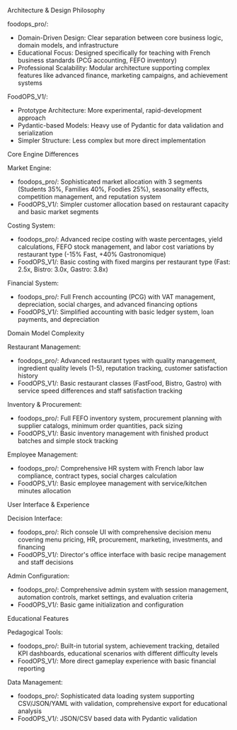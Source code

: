   Architecture & Design Philosophy

  foodops_pro/:
  - Domain-Driven Design: Clear separation between core business logic, domain models,
  and infrastructure
  - Educational Focus: Designed specifically for teaching with French business standards
   (PCG accounting, FEFO inventory)
  - Professional Scalability: Modular architecture supporting complex features like
  advanced finance, marketing campaigns, and achievement systems

  FoodOPS_V1/:
  - Prototype Architecture: More experimental, rapid-development approach
  - Pydantic-based Models: Heavy use of Pydantic for data validation and serialization
  - Simpler Structure: Less complex but more direct implementation

  Core Engine Differences

  Market Engine:
  - foodops_pro/: Sophisticated market allocation with 3 segments (Students 35%,
  Families 40%, Foodies 25%), seasonality effects, competition management, and
  reputation system
  - FoodOPS_V1/: Simpler customer allocation based on restaurant capacity and basic
  market segments

  Costing System:
  - foodops_pro/: Advanced recipe costing with waste percentages, yield calculations,
  FEFO stock management, and labor cost variations by restaurant type (-15% Fast, +40%
  Gastronomique)
  - FoodOPS_V1/: Basic costing with fixed margins per restaurant type (Fast: 2.5x,
  Bistro: 3.0x, Gastro: 3.8x)

  Financial System:
  - foodops_pro/: Full French accounting (PCG) with VAT management, depreciation, social
   charges, and advanced financing options
  - FoodOPS_V1/: Simplified accounting with basic ledger system, loan payments, and
  depreciation

  Domain Model Complexity

  Restaurant Management:
  - foodops_pro/: Advanced restaurant types with quality management, ingredient quality
  levels (1-5), reputation tracking, customer satisfaction history
  - FoodOPS_V1/: Basic restaurant classes (FastFood, Bistro, Gastro) with service speed
  differences and staff satisfaction tracking

  Inventory & Procurement:
  - foodops_pro/: Full FEFO inventory system, procurement planning with supplier
  catalogs, minimum order quantities, pack sizing
  - FoodOPS_V1/: Basic inventory management with finished product batches and simple
  stock tracking

  Employee Management:
  - foodops_pro/: Comprehensive HR system with French labor law compliance, contract
  types, social charges calculation
  - FoodOPS_V1/: Basic employee management with service/kitchen minutes allocation

  User Interface & Experience

  Decision Interface:
  - foodops_pro/: Rich console UI with comprehensive decision menu covering menu
  pricing, HR, procurement, marketing, investments, and financing
  - FoodOPS_V1/: Director's office interface with basic recipe management and staff
  decisions

  Admin Configuration:
  - foodops_pro/: Comprehensive admin system with session management, automation
  controls, market settings, and evaluation criteria
  - FoodOPS_V1/: Basic game initialization and configuration

  Educational Features

  Pedagogical Tools:
  - foodops_pro/: Built-in tutorial system, achievement tracking, detailed KPI
  dashboards, educational scenarios with different difficulty levels
  - FoodOPS_V1/: More direct gameplay experience with basic financial reporting

  Data Management:
  - foodops_pro/: Sophisticated data loading system supporting CSV/JSON/YAML with
  validation, comprehensive export for educational analysis
  - FoodOPS_V1/: JSON/CSV based data with Pydantic validation
